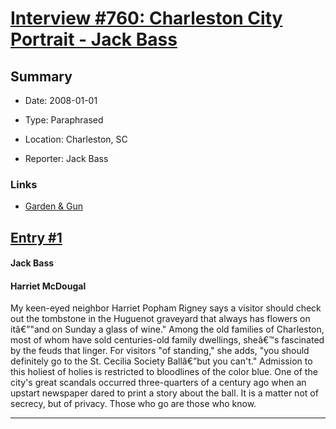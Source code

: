 # [Interview #760: Charleston City Portrait - Jack Bass](https://www.theoryland.com/intvmain.php?i=760)

## Summary

- Date: 2008-01-01

- Type: Paraphrased

- Location: Charleston, SC

- Reporter: Jack Bass

### Links

- [Garden & Gun](http://gardenandgun.com/article/charleston-city-portrait)


## [Entry #1](https://www.theoryland.com/intvmain.php?i=760#1)

#### Jack Bass

#### Harriet McDougal

My keen-eyed neighbor Harriet Popham Rigney says a visitor should check out the tombstone in the Huguenot graveyard that always has flowers on itâ€”"and on Sunday a glass of wine." Among the old families of Charleston, most of whom have sold centuries-old family dwellings, sheâ€™s fascinated by the feuds that linger. For visitors "of standing," she adds, "you should definitely go to the St. Cecilia Society Ballâ€”but you can't." Admission to this holiest of holies is restricted to bloodlines of the color blue. One of the city's great scandals occurred three-quarters of a century ago when an upstart newspaper dared to print a story about the ball. It is a matter not of secrecy, but of privacy. Those who go are those who know.


---

